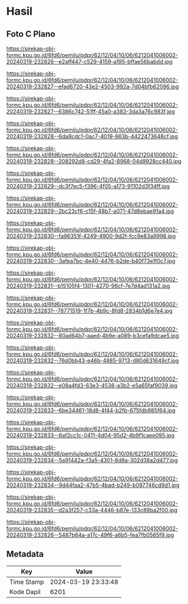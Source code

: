 # Hasil

## Foto C Plano

https://sirekap-obj-formc.kpu.go.id/6fd6/pemilu/pdpr/62/12/04/10/06/6212041006002-20240319-232826--e2aff447-c529-4159-a195-bffae56babdd.jpg

https://sirekap-obj-formc.kpu.go.id/6fd6/pemilu/pdpr/62/12/04/10/06/6212041006002-20240319-232827--efad6720-43e2-4503-992a-7d04bfb62096.jpg

https://sirekap-obj-formc.kpu.go.id/6fd6/pemilu/pdpr/62/12/04/10/06/6212041006002-20240319-232827--6386c742-51ff-45a0-a383-3da3a76c983f.jpg

https://sirekap-obj-formc.kpu.go.id/6fd6/pemilu/pdpr/62/12/04/10/06/6212041006002-20240319-232828--6da8cdc1-0ac7-4019-863b-4422473648cf.jpg

https://sirekap-obj-formc.kpu.go.id/6fd6/pemilu/pdpr/62/12/04/10/06/6212041006002-20240319-232828--208292d8-cd29-4fa2-8968-04d8928cc440.jpg

https://sirekap-obj-formc.kpu.go.id/6fd6/pemilu/pdpr/62/12/04/10/06/6212041006002-20240319-232829--dc3f7ec5-f396-4f05-a173-91102d3f34ff.jpg

https://sirekap-obj-formc.kpu.go.id/6fd6/pemilu/pdpr/62/12/04/10/06/6212041006002-20240319-232829--2bc23cf6-c15f-48b7-a071-47d8ebae91a4.jpg

https://sirekap-obj-formc.kpu.go.id/6fd6/pemilu/pdpr/62/12/04/10/06/6212041006002-20240319-232830--fa96351f-4249-4900-9d2f-fcc9e83a9998.jpg

https://sirekap-obj-formc.kpu.go.id/6fd6/pemilu/pdpr/62/12/04/10/06/6212041006002-20240319-232830--3afea7bc-4e40-4476-b2de-b40f73e1f0c7.jpg

https://sirekap-obj-formc.kpu.go.id/6fd6/pemilu/pdpr/62/12/04/10/06/6212041006002-20240319-232831--b15105f4-1301-4270-96cf-7e7d4ad131a2.jpg

https://sirekap-obj-formc.kpu.go.id/6fd6/pemilu/pdpr/62/12/04/10/06/6212041006002-20240319-232831--78771519-1f7b-4b9c-8fd8-2834b1d6e7e4.jpg

https://sirekap-obj-formc.kpu.go.id/6fd6/pemilu/pdpr/62/12/04/10/06/6212041006002-20240319-232832--80ad64b7-aaed-4b9e-a089-b3cefa9dcae5.jpg

https://sirekap-obj-formc.kpu.go.id/6fd6/pemilu/pdpr/62/12/04/10/06/6212041006002-20240319-232832--76d0bb43-e46b-4885-9713-d80d631649cf.jpg

https://sirekap-obj-formc.kpu.go.id/6fd6/pemilu/pdpr/62/12/04/10/06/6212041006002-20240319-232832--e08a4fd3-63e3-4538-a3b2-e5a65faf9039.jpg

https://sirekap-obj-formc.kpu.go.id/6fd6/pemilu/pdpr/62/12/04/10/06/6212041006002-20240319-232833--6be34461-18d8-4f44-b2fb-675fdb985f64.jpg

https://sirekap-obj-formc.kpu.go.id/6fd6/pemilu/pdpr/62/12/04/10/06/6212041006002-20240319-232833--8af2cc1c-0411-4d04-95d2-4b9f1caee095.jpg

https://sirekap-obj-formc.kpu.go.id/6fd6/pemilu/pdpr/62/12/04/10/06/6212041006002-20240319-232834--5a91442a-f3a5-4301-8d8a-302d38a2d477.jpg

https://sirekap-obj-formc.kpu.go.id/6fd6/pemilu/pdpr/62/12/04/10/06/6212041006002-20240319-232834--9d44faa2-47b5-4bad-b249-b097746cd9d1.jpg

https://sirekap-obj-formc.kpu.go.id/6fd6/pemilu/pdpr/62/12/04/10/06/6212041006002-20240319-232835--d2a3f257-c33a-4446-b87e-133c89ba2f00.jpg

https://sirekap-obj-formc.kpu.go.id/6fd6/pemilu/pdpr/62/12/04/10/06/6212041006002-20240319-232826--5487b64a-a17c-49f6-a6b5-fea7fb0565f9.jpg


## Metadata

| Key        | Value               |
| ---------- | ------------------- |
| Time Stamp | 2024-03-19 23:33:48 |
| Kode Dapil | 6201                |



